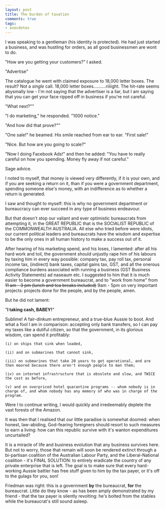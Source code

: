 ```yaml
---
layout: post
title: The burden of taxation
comments: true
tags:
- anecdotes
---
```


I was speaking to a gentleman (his identity is protected). He had just started a business, and was hustling for orders, as all good businessmen are wont to do. 

"How are you getting your customers?" I asked.

"Advertise"

The catalogue he went with claimed exposure to 18,000 letter boxes. The result? Not a *single* call. 18,000 letter boxes..........riiiight. The hit-rate seems abysmally low - I'm not saying that the advertiser is a liar, but I am saying that you can get your face ripped off in business if you're not careful. 

"What next?""

"I do marketing," he responded. "1000 notice."

"And how did that prove?""

"One sale!" he beamed. His smile reached from ear to ear. "First sale!"

"Nice. But how are you going to scale?"

"Now I doing Facebook Ads!" and then he added: "You have to really careful on how you spending. Money fly away if not careful."

Sage advice.

I noted to myself, that money is viewed very differently, if it is your own, and if you are seeking a return on it, than if you were a government department, spending someone else's money, with an indifference as to whether a return is generated. 

I saw and thought to myself: this is why no government department or bureaucracy can ever succeed in any type of business endeavour. 

But that doesn't stop our valiant and ever optimistic bureaucrats from attempting it, in the GREAT REPUBLIC that is the SOCIALIST REPUBLIC of the COMMONWEALTH AUSTRALIA. All else who tried before were idiots, our current political leaders and bureaucrats have the wisdom and expertise to be the only ones in all human history to make a success out of it. 

After hearing of his marketing spend, and his loses, I lamented: after all his hard work and toil, the government should unjustly rape him of his labours by taxing him in every way possible: company tax, pay roll tax, personal income tax, (indirect) bank taxes, capital gains tax, GST, and all the onerous compliance burdens associated with running a business (GST Business Activity Statements) ad naseaum etc. I suggested to him that it is much easier to become a government bureaucrat, and to "work from home" from 
~~11 am - 3 pm (lunch and tea breaks included)~~ 9am - 5pm  on very important projects: projects done for the people, and by the people, amen. 

But he did not lament:

"**I taking cash, BABEY!**"

Sublime! A fair-dinkum entrepreneur, and a true-blue Aussie to boot. And what a fool I am in comparison: accepting only bank transfers, so I can pay my taxes like a dutiful citizen, so that the government, in its glorious wisdom, can spend it profitably: 

    (i) on ships that sink when loaded, 

    (ii) and on submarines that cannot sink, 

    (iii) on submarines that take 20 years to get operational, and are then moored because there aren't enough people to man them; 

    (iv) on internet infrastructure that is obsolete and slow, and TWICE the cost as before, 

    (v) and on overpriced hotel quarantine programs -- whom nobody is in charge of, and whom nobody has any memory of who was in charge of the program. 

Were I to continue writing, I would quickly and irredeemably deplete the vast forests of the Amazon.

It was then that I realised that our little paradise is somewhat doomed: when honest, law-abiding, God-fearing foreigners should resort to such measures to earn a living: how can this republic survive with it's wanton expenditures uncurtailed? 

It is a miracle of life and business evolution that any business survives here. But not to worry, those that remain will soon be rendered extinct through a bi-partisan coalition of the Australian Labour Party, and the Liberal-National coalition - it's FINAL SOLUTION: to entirely eradicate the country of any private enterprise that is left. The goal is to make sure that every hard-working Aussie battler has free stuff given to him by the tax payer, or it's off to the gulags for you, son! 

Friedman was right: this is a government **by** the bureaucrat, **for** the bureaucrat. Little do they know - as has been amply demonstrated by my friend - that the tax payer is silently revolting: he's bolted from the stables while the bureaucrat's still sound asleep.